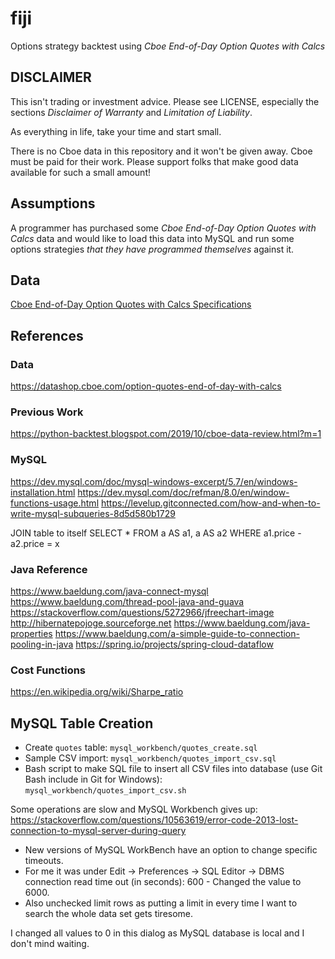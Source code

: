 # fiji
Options strategy backtest using *Cboe End-of-Day Option Quotes with Calcs*

## DISCLAIMER 

This isn't trading or investment advice. Please see LICENSE, especially the sections *Disclaimer of Warranty* and *Limitation of Liability*. 

As everything in life, take your time and start small. 

There is no Cboe data in this repository and it won't be given away. Cboe must be paid for their work. Please support folks that make good data available for such a small amount!

## Assumptions

A programmer has purchased some *Cboe End-of-Day Option Quotes with Calcs* data and would like to load this data into MySQL and run some options strategies *that they have programmed themselves* against it. 

## Data

[Cboe End-of-Day Option Quotes with Calcs Specifications](https://datashop.cboe.com/documents/end_of_day_option_quotes_with_calcs_layout.pdf)

## References

### Data

https://datashop.cboe.com/option-quotes-end-of-day-with-calcs

### Previous Work

https://python-backtest.blogspot.com/2019/10/cboe-data-review.html?m=1

### MySQL

https://dev.mysql.com/doc/mysql-windows-excerpt/5.7/en/windows-installation.html
https://dev.mysql.com/doc/refman/8.0/en/window-functions-usage.html
https://levelup.gitconnected.com/how-and-when-to-write-mysql-subqueries-8d5d580b1729

JOIN table to itself 
SELECT * FROM a AS a1, a AS a2 WHERE a1.price - a2.price = x

### Java Reference

https://www.baeldung.com/java-connect-mysql
https://www.baeldung.com/thread-pool-java-and-guava
https://stackoverflow.com/questions/5272966/jfreechart-image
http://hibernatepojoge.sourceforge.net
https://www.baeldung.com/java-properties
https://www.baeldung.com/a-simple-guide-to-connection-pooling-in-java
https://spring.io/projects/spring-cloud-dataflow

### Cost Functions

https://en.wikipedia.org/wiki/Sharpe_ratio

## MySQL Table Creation

* Create `quotes` table: `mysql_workbench/quotes_create.sql`
* Sample CSV import: `mysql_workbench/quotes_import_csv.sql`
* Bash script to make SQL file to insert all CSV files into database (use Git Bash include in Git for Windows): `mysql_workbench/quotes_import_csv.sh`

Some operations are slow and MySQL Workbench gives up: https://stackoverflow.com/questions/10563619/error-code-2013-lost-connection-to-mysql-server-during-query
* New versions of MySQL WorkBench have an option to change specific timeouts.
* For me it was under Edit → Preferences → SQL Editor → DBMS connection read time out (in seconds): 600 - Changed the value to 6000.
* Also unchecked limit rows as putting a limit in every time I want to search the whole data set gets tiresome.

I changed all values to 0 in this dialog as MySQL database is local and I don't mind waiting.

